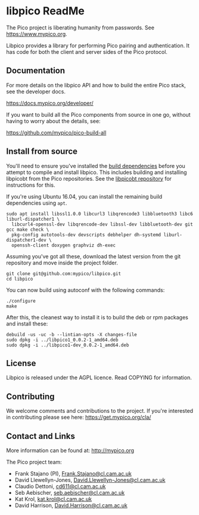 # libpico ReadMe

The Pico project is liberating humanity from passwords. See https://www.mypico.org.

Libpico provides a library for performing Pico pairing and authentication. It has code for both the client and server sides of the Pico protocol.

## Documentation

For more details on the libpico API and how to build the entire Pico stack, see the developer docs.

https://docs.mypico.org/developer/

If you want to build all the Pico components from source in one go, without having to worry about the details, see:

https://github.com/mypico/pico-build-all

## Install from source

You'll need to ensure you've installed the [build dependencies](https://docs.mypico.org/developer/libpico/#deps) before you attempt to compile and install libpico. This includes building and installing libpicobt from the Pico repositories. See the [libpicobt repository](https://github.com/mypico/libpicobt) for instructions for this.

If you're using Ubuntu 16.04, you can install the remaining build dependencies using `apt`.

```
sudo apt install libssl1.0.0 libcurl3 libqrencode3 libbluetooth3 libc6 liburl-dispatcher1 \
  libcurl4-openssl-dev libqrencode-dev libssl-dev libbluetooth-dev git gcc make check \
  pkg-config autotools-dev devscripts debhelper dh-systemd liburl-dispatcher1-dev \
  openssh-client doxygen graphviz dh-exec
```

Assuming you've got all these, download the latest version from the git repository and move inside the project folder.

```
git clone git@github.com:mypico/libpico.git
cd libpico
```

You can now build using autoconf with the following commands:

```
./configure
make
```

After this, the cleanest way to install it is to build the deb or rpm packages and install these:

```
debuild -us -uc -b --lintian-opts -X changes-file
sudo dpkg -i ../libpico1_0.0.2-1_amd64.deb
sudo dpkg -i ../libpico1-dev_0.0.2-1_amd64.deb
```

## License

Libpico is released under the AGPL licence. Read COPYING for information.

## Contributing

We welcome comments and contributions to the project. If you're interested in contributing please see here: https://get.mypico.org/cla/

## Contact and Links

More information can be found at: http://mypico.org

The Pico project team:
 * Frank Stajano (PI), Frank.Stajano@cl.cam.ac.uk
 * David Llewellyn-Jones, David.Llewellyn-Jones@cl.cam.ac.uk
 * Claudio Dettoni, cd611@cl.cam.ac.uk
 * Seb Aebischer, seb.aebischer@cl.cam.ac.uk
 * Kat Krol, kat.krol@cl.cam.ac.uk
 * David Harrison, David.Harrison@cl.cam.ac.uk

